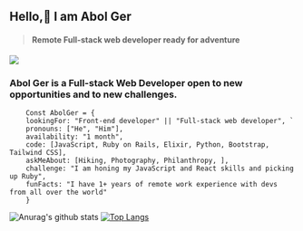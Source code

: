 
## Hello,👋 I am Abol Ger

>#### Remote Full-stack web developer ready for adventure 

![](https://visitor-badge.glitch.me/badge?page_id=ger619)






### Abol Ger is a Full-stack Web Developer open to new opportunities and to new challenges.


    
        Const AbolGer = {
        lookingFor: "Front-end developer" || "Full-stack web developer", `
        pronouns: ["He", "Him"], 
        availability: "1 month",
        code: [JavaScript, Ruby on Rails, Elixir, Python, Bootstrap, Tailwind CSS],
        askMeAbout: [Hiking, Photography, Philanthropy, ],
        challenge: "I am honing my JavaScript and React skills and picking up Ruby",
        funFacts: "I have 1+ years of remote work experience with devs from all over the world"
        }

 



![Anurag's github stats](https://github-readme-stats.vercel.app/api?username=ger619&show_icons=true) 
[![Top Langs](https://github-readme-stats.vercel.app/api/top-langs/?username=ger619)](https://github.com/anuraghazra/github-readme-stats) 




